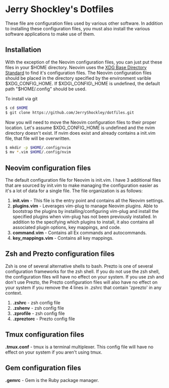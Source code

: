 # Jerry Shockley's Dotfiles 

These file are configuration files used by various other software. In addition to
installing these configuration files, you must also install the various software 
applications to make use of them.

## Installation

With the exception of the Neovim configuration files, you can just put these files
in your $HOME directory. Neovim uses the [XDG Base Directory Standard](https://standards.freedesktop.org/basedir-spec/basedir-spec-latest.html)
to find it's configuration files.  The Neovim configuration files should be placed 
in the directory specified by the environment varible $XDG\_CONFIG\_HOME. If 
$XDG\_CONFIG\_HOME is undefined, the default path "$HOME/.config" should be used.

To install via git
```bash
$ cd $HOME
$ git clone https://github.com/JerryShockley/dotfiles.git
```
Now you will need to move the Neovim configuration files to their proper
location. Let's assume $XDG\_CONFIG\_HOME is undefined and the nvim directory
doesn't exist. If nvim does exist and already contains a init.vim file, that file
will be overwritten.
```bash
$ mkdir -p $HOME/.config/nvim
$ mv *.vim $HOME/.config/nvim
```

## Neovim configuration files

The default configuration file for Neovim is init.vim. I have 3 additional files 
that are sourced by init.vim to make managing the configuration easier as it's a 
lot of data for a single file. The file organization is as follows:

1. **init.vim** - This file is the entry point and contains all the Neovim settings.
1. **plugins.vim** - Leverages vim-plug to manage Neovim plugins. Able to bootstrap
the plugins by installing/configuring vim-plug and install the specified
plugins when vim-plug has not been previously installed. In addition to the 
specifying which plugins to install, it also contains all associated plugin options, key mappings, and code. 
1. **command.vim** - Contains all Ex commands and autocommands.
1. **key\_mappings.vim** - Contains all key mappings.


## Zsh and Prezto configuration files

Zsh is one of several alternative shells to bash. Prezto is one of several 
configuration frameworks for the zsh shell. If you do not use the zsh shell, 
the configuration files will have no effect on your system. If you use zsh and 
don't use Prezto, the Prezto configuration files will also have no effect on
your system if you remove the 4 lines in .zshrc that contain 'zprezto' in any
context.

1. **.zshrc** - zsh config file
1. **.zshenv** - zsh config file
1. **.zprofile** - zsh config file
1. **.zpreztorc** - Prezto config file

## Tmux configuration files

**.tmux.conf** - tmux is a terminal multiplexer. This config file will have
no effect on your system if you aren't using tmux.

## Gem configuration files

**.gemrc** - Gem is the Ruby package manager.
